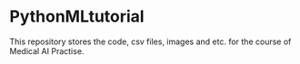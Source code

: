 # PythonMLtutorial
This repository stores the code, csv files, images and etc. for the course of Medical AI Practise. 
